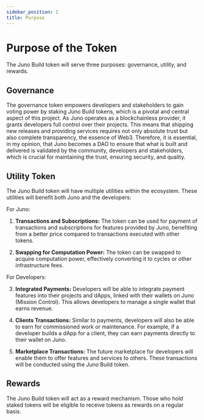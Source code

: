 ```yaml
---
sidebar_position: 1
title: Purpose
---
```


# Purpose of the Token

The Juno Build token will serve three purposes: governance, utility, and rewards.

## Governance

The governance token empowers developers and stakeholders to gain voting power by staking Juno Build tokens, which is a pivotal and central aspect of this project. As Juno operates as a blockchainless provider, it grants developers full control over their projects. This means that shipping new releases and providing services requires not only absolute trust but also complete transparency, the essence of Web3. Therefore, it is essential, in my opinion, that Juno becomes a DAO to ensure that what is built and delivered is validated by the community, developers and stakeholders, which is crucial for maintaining the trust, ensuring security, and quality.

## Utility Token

The Juno Build token will have multiple utilities within the ecosystem. These utilities will benefit both Juno and the developers:

For Juno:

1. **Transactions and Subscriptions:** The token can be used for payment of transactions and subscriptions for features provided by Juno, benefiting from a better price compared to transactions executed with other tokens.

2. **Swapping for Computation Power:** The token can be swapped to acquire computation power, effectively converting it to cycles or other infrastructure fees.

For Developers:

3. **Integrated Payments:** Developers will be able to integrate payment features into their projects and dApps, linked with their wallets on Juno (Mission Control). This allows developers to manage a single wallet that earns revenue.

4. **Clients Transactions:** Similar to payments, developers will also be able to earn for commissioned work or maintenance. For example, if a developer builds a dApp for a client, they can earn payments directly to their wallet on Juno.

5. **Marketplace Transactions:** The future marketplace for developers will enable them to offer features and services to others. These transactions will be conducted using the Juno Build token.

## Rewards

The Juno Build token will act as a reward mechanism. Those who hold staked tokens will be eligible to receive tokens as rewards on a regular basis.
